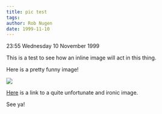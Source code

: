```yaml
---
title: pic test
tags: 
author: Rob Nugen
date: 1999-11-10
---
```


<p class=date>23:55 Wednesday 10 November 1999

<p>This is a test to see how an inline image will act in this thing.

<p>Here is a pretty funny image!

<p><img src="/journal/images/1999/shuttle.jpg">

<p><a href="/journal/images/1999/mda.jpg">Here</a> is a link to a quite unfortunate and ironic image.

<p>See ya!
